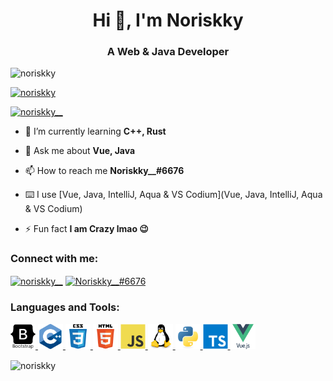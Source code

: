 <h1 align="center">Hi 👋, I'm Noriskky</h1>
<h3 align="center">A Web & Java Developer</h3>

<p align="left"> <img src="https://komarev.com/ghpvc/?username=noriskky&label=Profile%20views&color=0e75b6&style=flat" alt="noriskky" /> </p>

<p align="left"> <a href="https://github.com/ryo-ma/github-profile-trophy"><img src="https://github-profile-trophy.vercel.app/?username=noriskky" alt="noriskky" /></a> </p>

<p align="left"> <a href="https://twitter.com/noriskky__" target="blank"><img src="https://img.shields.io/twitter/follow/noriskky__?logo=twitter&style=for-the-badge" alt="noriskky__" /></a> </p>

- 🌱 I’m currently learning **C++, Rust**

- 💬 Ask me about **Vue, Java**

- 📫 How to reach me **Noriskky__#6676**

- ⌨️ I use [Vue, Java, IntelliJ, Aqua & VS Codium](Vue, Java, IntelliJ, Aqua & VS Codium)

- ⚡ Fun fact **I am Crazy lmao 😉**

<h3 align="left">Connect with me:</h3>
<p align="left">
<a href="https://twitter.com/noriskky__" target="blank"><img align="center" src="https://raw.githubusercontent.com/rahuldkjain/github-profile-readme-generator/master/src/images/icons/Social/twitter.svg" alt="noriskky__" height="30" width="40" /></a>
<a href="https://discord.gg/Noriskky__#6676" target="blank"><img align="center" src="https://raw.githubusercontent.com/rahuldkjain/github-profile-readme-generator/master/src/images/icons/Social/discord.svg" alt="Noriskky__#6676" height="30" width="40" /></a>
</p>

<h3 align="left">Languages and Tools:</h3>
<p align="left"> <a href="https://getbootstrap.com" target="_blank" rel="noreferrer"> <img src="https://raw.githubusercontent.com/devicons/devicon/master/icons/bootstrap/bootstrap-plain-wordmark.svg" alt="bootstrap" width="40" height="40"/> </a> <a href="https://www.w3schools.com/cpp/" target="_blank" rel="noreferrer"> <img src="https://raw.githubusercontent.com/devicons/devicon/master/icons/cplusplus/cplusplus-original.svg" alt="cplusplus" width="40" height="40"/> </a> <a href="https://www.w3schools.com/css/" target="_blank" rel="noreferrer"> <img src="https://raw.githubusercontent.com/devicons/devicon/master/icons/css3/css3-original-wordmark.svg" alt="css3" width="40" height="40"/> </a> <a href="https://www.w3.org/html/" target="_blank" rel="noreferrer"> <img src="https://raw.githubusercontent.com/devicons/devicon/master/icons/html5/html5-original-wordmark.svg" alt="html5" width="40" height="40"/> </a> <a href="https://developer.mozilla.org/en-US/docs/Web/JavaScript" target="_blank" rel="noreferrer"> <img src="https://raw.githubusercontent.com/devicons/devicon/master/icons/javascript/javascript-original.svg" alt="javascript" width="40" height="40"/> </a> <a href="https://www.linux.org/" target="_blank" rel="noreferrer"> <img src="https://raw.githubusercontent.com/devicons/devicon/master/icons/linux/linux-original.svg" alt="linux" width="40" height="40"/> </a> <a href="https://www.python.org" target="_blank" rel="noreferrer"> <img src="https://raw.githubusercontent.com/devicons/devicon/master/icons/python/python-original.svg" alt="python" width="40" height="40"/> </a> <a href="https://www.typescriptlang.org/" target="_blank" rel="noreferrer"> <img src="https://raw.githubusercontent.com/devicons/devicon/master/icons/typescript/typescript-original.svg" alt="typescript" width="40" height="40"/> </a> <a href="https://vuejs.org/" target="_blank" rel="noreferrer"> <img src="https://raw.githubusercontent.com/devicons/devicon/master/icons/vuejs/vuejs-original-wordmark.svg" alt="vuejs" width="40" height="40"/> </a> </p>

<p><img align="center" src="https://github-readme-stats.vercel.app/api/top-langs?username=noriskky&show_icons=true&locale=en&layout=compact" alt="noriskky" /></p>
